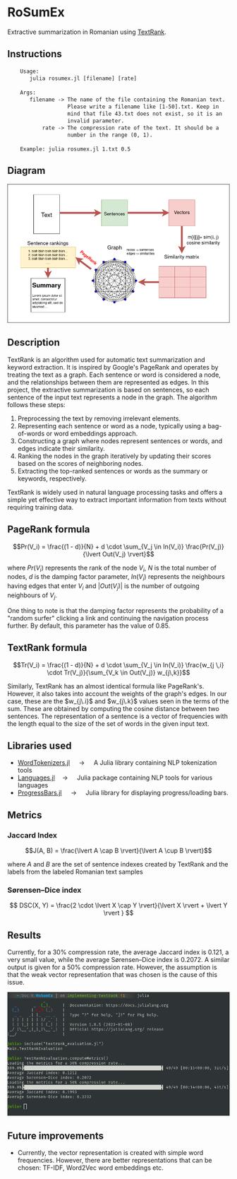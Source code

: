 # RoSumEx

Extractive summarization in Romanian using [TextRank](https://web.eecs.umich.edu/~mihalcea/papers/mihalcea.emnlp04.pdf).

## Instructions

```
    Usage: 
       julia rosumex.jl [filename] [rate]

    Args:
       filename -> The name of the file containing the Romanian text.
                   Please write a filename like [1-50].txt. Keep in  
                   mind that file 43.txt does not exist, so it is an
                   invalid parameter.
           rate -> The compression rate of the text. It should be a 
                   number in the range (0, 1).

    Example: julia rosumex.jl 1.txt 0.5
```

## Diagram

![Extractive summarization with TextRank](Images/extractivesummarization.png)

## Description

TextRank is an algorithm used for automatic text summarization and keyword extraction. It is inspired by Google's PageRank and operates by treating the text as a graph. Each sentence or word is considered a node, and the relationships between them are represented as edges. In this project, the extractive summarization is based on sentences, so each sentence of the input text represents a node in the graph. The algorithm follows these steps:

1. Preprocessing the text by removing irrelevant elements.
2. Representing each sentence or word as a node, typically using a bag-of-words or word embeddings approach.
3. Constructing a graph where nodes represent sentences or words, and edges indicate their similarity.
4. Ranking the nodes in the graph iteratively by updating their scores based on the scores of neighboring nodes.
5. Extracting the top-ranked sentences or words as the summary or keywords, respectively.

TextRank is widely used in natural language processing tasks and offers a simple yet effective way to extract important information from texts without requiring training data.

## PageRank formula
$$Pr(V_i) = \frac{(1 - d)}{N} + d \cdot \sum_{V_j \in In(V_i)} \frac{Pr(V_j)}{\lvert Out(V_j) \rvert}$$

where $Pr(V_i)$ represents the rank of the node $V_i$, $N$ is the total number of nodes, $d$ is the damping factor parameter, $In(V_i)$ represents the neighbours having edges that enter $V_i$ and $\lvert Out(V_j) \rvert$ is the number of outgoing neighbours of $V_j$. 

One thing to note is that the damping factor represents the probability of a "random surfer" clicking a link and continuing the navigation process further. By default, this parameter has the value of $0.85$.

## TextRank formula

$$Tr(V_i) = \frac{(1 - d)}{N} + d \cdot \sum_{V_j \in In(V_i)} \frac{w_{j \,i} \cdot Tr(V_j)}{\sum_{V_k \in Out(V_j)} w_{j\,k}}$$

Similarly, TextRank has an almost identical formula like PageRank's. However, it also takes into account the weights of the graph's edges. In our case, these are the $w_{j\.i}$ and $w_{j\.k}$ values seen in the terms of the sum. These are obtained by computing the cosine distance between two sentences. The representation of a sentence is a vector of frequencies with the length equal to the size of the set of words in the given input text. 

## Libraries used

- [WordTokenizers.jl](https://github.com/JuliaText/WordTokenizers.jl) $\quad\rightarrow\quad$    A Julia library containing NLP tokenization tools
- [Languages.jl](https://github.com/JuliaText/Languages.jl)$\quad\rightarrow\quad$ Julia package containing NLP tools for various languages
- [ProgressBars.jl](https://juliapackages.com/p/progressbars) $\quad\rightarrow\quad$ Julia library for displaying progress/loading bars.

## Metrics

### Jaccard Index

$$J(A, B) = \frac{\lvert A \cap B \rvert}{\lvert A \cup B \rvert}$$

where $A$ and $B$ are the set of sentence indexes created by TextRank and the labels from the labeled Romanian text samples 

### Sørensen–Dice index

$$ DSC(X, Y) = \frac{2 \cdot \lvert X \cap Y \rvert}{\lvert X \rvert + \lvert Y \rvert } $$

## Results
Currently, for a $30\%$ compression rate, the average Jaccard index is $0.121$, a very small value, while the average Sørensen–Dice index is $0. 2072$. A similar output is given for a $50\%$ compression rate. However, the assumption is that the weak vector representation that was chosen is the cause of this issue.

![Metrics](Images/screenshot.png)

## Future improvements
- Currently, the vector representation is created with simple word frequencies. However, there are better representations that can be chosen: TF-IDF, Word2Vec word embeddings etc.
